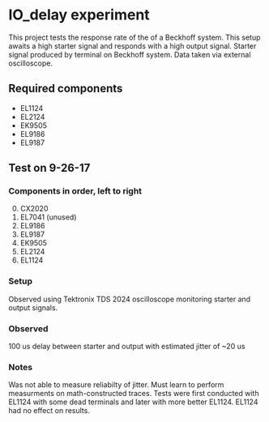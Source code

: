 # IO_delay experiment

This project tests the response rate of the of a Beckhoff system. This setup awaits a high starter signal and responds with a high output signal. Starter signal produced by terminal on Beckhoff system. Data taken via external oscilloscope.

## Required components 
- EL1124
- EL2124
- EK9505
- EL9186
- EL9187

## Test on 9-26-17
### Components in order, left to right
0. CX2020
0. EL7041 (unused)
0. EL9186
0. EL9187
0. EK9505
0. EL2124
0. EL1124

### Setup
Observed using Tektronix TDS 2024 oscilloscope monitoring starter and output signals. 

### Observed
100 us delay between starter and output with estimated jitter of ~20 us 

### Notes
Was not able to measure reliabilty of jitter. Must learn to perform measurments on math-constructed traces. Tests were first conducted with EL1124 with some dead terminals and later with more better EL1124. EL1124 had no effect on results. 
